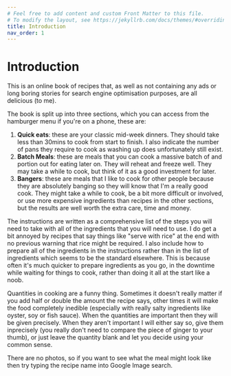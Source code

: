```yaml
---
# Feel free to add content and custom Front Matter to this file.
# To modify the layout, see https://jekyllrb.com/docs/themes/#overriding-theme-defaults
title: Introduction
nav_order: 1
---
```

# Introduction

This is an online book of recipes that, as well as not containing any ads or long boring stories for search engine optimisation purposes, are all delicious (to me).

The book is split up into three sections, which you can access from the hamburger menu if you're on a phone, these are:

1. **Quick eats**: these are your classic mid-week dinners. They should take less than 30mins to cook from start to finish. I also indicate the number of pans they require to cook as washing up does unfortunately still exist.
1. **Batch Meals**: these are meals that you can cook a massive batch of and portion out for eating later on. They will reheat and freeze well. They may take a while to cook, but think of it as a good investment for later.
1. **Bangers**: these are meals that I like to cook for other people because they are absolutely banging so they will know that I'm a really good cook. They might take a while to cook, be a bit more difficult or involved, or use more expensive ingredients than recipes in the other sections, but the results are well worth the extra care, time and money.

The instructions are written as a comprehensive list of the steps you will need to take with all of the ingredients that you will need to use. I do get a bit annoyed by recipes that say things like "serve with rice" at the end with no previous warning that rice might be required. I also include how to prepare all of the ingredients in the instructions rather than in the list of ingredients which seems to be the standard elsewhere. This is because often it's much quicker to prepare ingredients as you go, in the downtime while waiting for things to cook, rather than doing it all at the start like a noob.

Quantities in cooking are a funny thing. Sometimes it doesn't really matter if you add half or double the amount the recipe says, other times it will make the food completely inedible (especially with really salty ingredients like oyster, soy or fish sauce). When the quantities are important then they will be given precisely. When they aren't important I will either say so, give them inprecisely (you really don't need to compare the piece of ginger to your thumb), or just leave the quantity blank and let you decide using your common sense. 

There are no photos, so if you want to see what the meal might look like then try typing the recipe name into Google Image search.